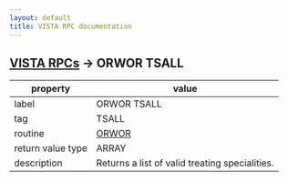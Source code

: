 ```yaml
---
layout: default
title: VISTA RPC documentation
---
```




## [VISTA RPCs](TableOfContent.md) &#8594; ORWOR TSALL 

 property | value 
--- | --- 
 label | ORWOR TSALL
 tag | TSALL
 routine | [ORWOR](http://code.osehra.org/dox/Routine_ORWOR_source.html)
 return value type | ARRAY
 description | Returns a list of valid treating specialities.